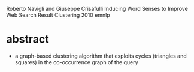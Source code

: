 Roberto Navigli and Giuseppe Crisafulli
Inducing Word Senses to Improve Web Search Result Clustering
2010 emnlp

# abstract

* a graph-based clustering algorithm that exploits cycles (triangles and
  squares) in the co-occurrence graph of the query

